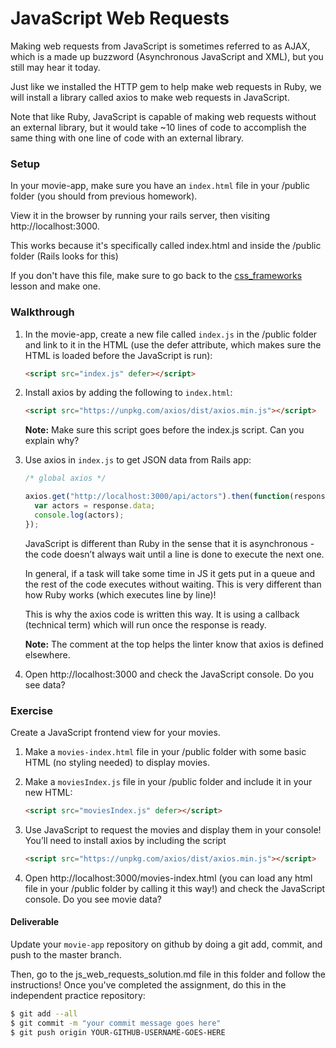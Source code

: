 # JavaScript Web Requests

Making web requests from JavaScript is sometimes referred to as AJAX, which is a made up buzzword (Asynchronous JavaScript and XML), but you still may hear it today.

Just like we installed the HTTP gem to help make web requests in Ruby, we will install a library called axios to make web requests in JavaScript.

Note that like Ruby, JavaScript is capable of making web requests without an external library, but it would take ~10 lines of code to accomplish the same thing with one line of code with an external library.

### Setup

In your movie-app, make sure you have an `index.html` file in your /public folder (you should from previous homework).

View it in the browser by running your rails server, then visiting http://localhost:3000. 

This works because it's specifically called index.html and inside the /public folder (Rails looks for this)

If you don't have this file, make sure to go back to the [css_frameworks](../w06/css_frameworks) lesson and make one. 

### Walkthrough

1. In the movie-app, create a new file called `index.js` in the /public folder and link to it in the HTML (use the defer attribute, which makes sure the HTML is loaded before the JavaScript is run):
	
	```html
	<script src="index.js" defer></script>
	```
2. Install axios by adding the following to `index.html`:

	```html
	<script src="https://unpkg.com/axios/dist/axios.min.js"></script>
	```
	
	**Note:** Make sure this script goes before the index.js script. Can you explain why?
	
3. Use axios in `index.js` to get JSON data from Rails app:

	```js
	/* global axios */

	axios.get("http://localhost:3000/api/actors").then(function(response) {
	  var actors = response.data;
	  console.log(actors);
	});
	```
	
	JavaScript is different than Ruby in the sense that it is asynchronous - the code doesn’t always wait until a line is done to execute the next one. 
	
	In general, if a task will take some time in JS it gets put in a queue and the rest of the code executes without waiting. This is very different than how Ruby works (which executes line by line)!
	
	This is why the axios code is written this way. It is using a callback (technical term) which will run once the response is ready. 

	**Note:** The comment at the top helps the linter know that axios is defined elsewhere.
	
4. Open http://localhost:3000 and check the JavaScript console. Do you see data?


### Exercise
Create a JavaScript frontend view for your movies.

1. Make a `movies-index.html` file in your /public folder with some basic HTML (no styling needed) to display movies. 

2. Make a `moviesIndex.js` file in your /public folder and include it in your new HTML:

	```html
	<script src="moviesIndex.js" defer></script>
	```

3. Use JavaScript to request the movies and display them in your console! You’ll need to install axios by including the script

	```html
	<script src="https://unpkg.com/axios/dist/axios.min.js"></script>
	```

4. Open http://localhost:3000/movies-index.html (you can load any html file in your /public folder by calling it this way!) and check the JavaScript console. Do you see movie data? 


#### Deliverable
Update your `movie-app` repository on github by doing a git add, commit, and push to the master branch. 

Then, go to the js_web_requests_solution.md file in this folder and follow the instructions! Once you've completed the assignment, do this in the independent practice repository:

```bash
$ git add --all
$ git commit -m "your commit message goes here"
$ git push origin YOUR-GITHUB-USERNAME-GOES-HERE
```